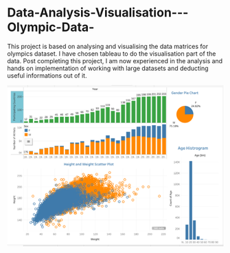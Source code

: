 # Data-Analysis-Visualisation---Olympic-Data-
This project is based on analysing and visualising the data matrices for olympics dataset. I have chosen tableau to do the visualisation part of the data. Post completing this project, I am now experienced in the analysis and hands on implementation of working with large datasets and deducting useful informations out of it. 

![Alt Text](https://github.com/ujjawal-dss/Data-Analysis-Visualisation---Olympic-Data-/blob/main/olympic.png)
